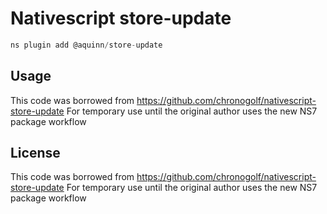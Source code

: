 # Nativescript store-update

```javascript
ns plugin add @aquinn/store-update
```

## Usage

This code was borrowed from https://github.com/chronogolf/nativescript-store-update
For temporary use until the original author uses the new NS7 package workflow

## License

This code was borrowed from https://github.com/chronogolf/nativescript-store-update
For temporary use until the original author uses the new NS7 package workflow
